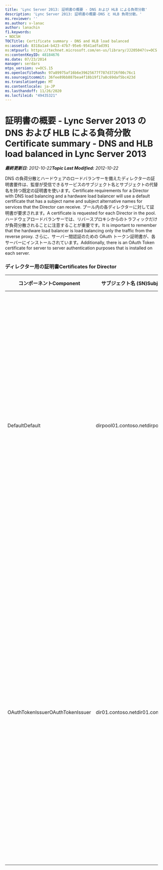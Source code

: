 ```yaml
---
title: 'Lync Server 2013: 証明書の概要 - DNS および HLB による負荷分散'
description: 'Lync Server 2013: 証明書の概要-DNS と HLB 負荷分散。'
ms.reviewer: ''
ms.author: v-lanac
author: lanachin
f1.keywords:
- NOCSH
TOCTitle: Certificate summary - DNS and HLB load balanced
ms:assetid: 8318a1a4-b423-47b7-95e6-9541adfad391
ms:mtpsurl: https://technet.microsoft.com/en-us/library/JJ205047(v=OCS.15)
ms:contentKeyID: 48184676
ms.date: 07/23/2014
manager: serdars
mtps_version: v=OCS.15
ms.openlocfilehash: 97a89975af16b6e39625677f787d3726f00c76c1
ms.sourcegitcommit: 36fee89bb887bea4f18b19f17a8c69daf5bc423d
ms.translationtype: MT
ms.contentlocale: ja-JP
ms.lasthandoff: 11/26/2020
ms.locfileid: "49435321"
---
```

# <a name="certificate-summary---dns-and-hlb-load-balanced-in-lync-server-2013"></a><span data-ttu-id="ba1f8-103">証明書の概要 - Lync Server 2013 の DNS および HLB による負荷分散</span><span class="sxs-lookup"><span data-stu-id="ba1f8-103">Certificate summary - DNS and HLB load balanced in Lync Server 2013</span></span>

<div data-xmlns="http://www.w3.org/1999/xhtml">

<div class="topic" data-xmlns="http://www.w3.org/1999/xhtml" data-msxsl="urn:schemas-microsoft-com:xslt" data-cs="https://msdn.microsoft.com/">

<div data-asp="https://msdn2.microsoft.com/asp">



</div>

<div id="mainSection">

<div id="mainBody"><span data-ttu-id="ba1f8-104">

<span> </span></span><span class="sxs-lookup"><span data-stu-id="ba1f8-104">

<span> </span></span></span>

<span data-ttu-id="ba1f8-105">_**最終更新日:** 2012-10-22_</span><span class="sxs-lookup"><span data-stu-id="ba1f8-105">_**Topic Last Modified:** 2012-10-22_</span></span>

<span data-ttu-id="ba1f8-106">DNS の負荷分散とハードウェアのロードバランサーを備えたディレクターの証明書要件は、監督が受信できるサービスのサブジェクト名とサブジェクトの代替名を持つ既定の証明書を使います。</span><span class="sxs-lookup"><span data-stu-id="ba1f8-106">Certificate requirements for a Director with DNS load balancing and a hardware load balancer will use a default certificate that has a subject name and subject alternative names for services that the Director can receive.</span></span> <span data-ttu-id="ba1f8-107">プール内の各ディレクターに対して証明書が要求されます。</span><span class="sxs-lookup"><span data-stu-id="ba1f8-107">A certificate is requested for each Director in the pool.</span></span> <span data-ttu-id="ba1f8-108">ハードウェアロードバランサーでは、リバースプロキシからのトラフィックだけが負荷分散されることに注意することが重要です。</span><span class="sxs-lookup"><span data-stu-id="ba1f8-108">It is important to remember that the hardware load balancer is load balancing only the traffic from the reverse proxy.</span></span> <span data-ttu-id="ba1f8-109">さらに、サーバー間認証のための OAuth トークン証明書が、各サーバーにインストールされています。</span><span class="sxs-lookup"><span data-stu-id="ba1f8-109">Additionally, there is an OAuth Token certificate for server to server authentication purposes that is installed on each server.</span></span>

### <a name="certificates-for-director"></a><span data-ttu-id="ba1f8-110">ディレクター用の証明書</span><span class="sxs-lookup"><span data-stu-id="ba1f8-110">Certificates for Director</span></span>

<table>
<colgroup>
<col style="width: 25%" />
<col style="width: 25%" />
<col style="width: 25%" />
<col style="width: 25%" />
</colgroup>
<thead>
<tr class="header">
<th><span data-ttu-id="ba1f8-111">コンポーネント</span><span class="sxs-lookup"><span data-stu-id="ba1f8-111">Component</span></span></th>
<th><span data-ttu-id="ba1f8-112">サブジェクト名 (SN)</span><span class="sxs-lookup"><span data-stu-id="ba1f8-112">Subject name (SN)</span></span></th>
<th><span data-ttu-id="ba1f8-113">サブジェクトの代替名 (SAN)</span><span class="sxs-lookup"><span data-stu-id="ba1f8-113">Subject alternative names (SAN)</span></span></th>
<th><span data-ttu-id="ba1f8-114">コメント</span><span class="sxs-lookup"><span data-stu-id="ba1f8-114">Comments</span></span></th>
</tr>
</thead>
<tbody>
<tr class="odd">
<td><p><span data-ttu-id="ba1f8-115">Default</span><span class="sxs-lookup"><span data-stu-id="ba1f8-115">Default</span></span></p></td>
<td><p><span data-ttu-id="ba1f8-116">dirpool01.contoso.net</span><span class="sxs-lookup"><span data-stu-id="ba1f8-116">dirpool01.contoso.net</span></span></p></td>
<td><p><span data-ttu-id="ba1f8-117">dirpool01.contoso.net</span><span class="sxs-lookup"><span data-stu-id="ba1f8-117">dirpool01.contoso.net</span></span></p>
<p><span data-ttu-id="ba1f8-118">dir01.contoso.net</span><span class="sxs-lookup"><span data-stu-id="ba1f8-118">dir01.contoso.net</span></span></p>
<p><span data-ttu-id="ba1f8-119">dialin.contoso.com</span><span class="sxs-lookup"><span data-stu-id="ba1f8-119">dialin.contoso.com</span></span></p>
<p><span data-ttu-id="ba1f8-120">meet.contoso.com</span><span class="sxs-lookup"><span data-stu-id="ba1f8-120">meet.contoso.com</span></span></p>
<p><span data-ttu-id="ba1f8-121">lyncdiscoverinternal.contoso.com</span><span class="sxs-lookup"><span data-stu-id="ba1f8-121">lyncdiscoverinternal.contoso.com</span></span></p>
<p><span data-ttu-id="ba1f8-122">lyncdiscover.contoso.com</span><span class="sxs-lookup"><span data-stu-id="ba1f8-122">lyncdiscover.contoso.com</span></span></p>
<p><span data-ttu-id="ba1f8-123">(必要に応じて) \*. contoso.com</span><span class="sxs-lookup"><span data-stu-id="ba1f8-123">(Optionally) \*.contoso.com</span></span></p></td>
<td><p><span data-ttu-id="ba1f8-124">ディレクター証明書は、内部管理の証明機関 (CA) またはパブリック CA から要求することができます。</span><span class="sxs-lookup"><span data-stu-id="ba1f8-124">Director certificates can be requested from either an internally managed certification authority (CA) or from a public CA.</span></span></p>
<p><span data-ttu-id="ba1f8-125">ディレクターは、境界サーバーまたはエッジサーバーのリバースプロキシからの要求に応答します。</span><span class="sxs-lookup"><span data-stu-id="ba1f8-125">The Director responds to requests from the reverse proxy in the perimeter or from the Edge Server.</span></span> <span data-ttu-id="ba1f8-126">内部クライアントでは、監督は使用されません。</span><span class="sxs-lookup"><span data-stu-id="ba1f8-126">Internal clients will not use the Director.</span></span></p>
<p><span data-ttu-id="ba1f8-127">または、単純な Url のワイルドカードエントリ</span><span class="sxs-lookup"><span data-stu-id="ba1f8-127">Or, a wildcard entry for the simple URLs</span></span></p></td>
</tr>
<tr class="even">
<td><p><span data-ttu-id="ba1f8-128">OAuthTokenIssuer</span><span class="sxs-lookup"><span data-stu-id="ba1f8-128">OAuthTokenIssuer</span></span></p></td>
<td><p><span data-ttu-id="ba1f8-129">dir01.contoso.net</span><span class="sxs-lookup"><span data-stu-id="ba1f8-129">dir01.contoso.net</span></span></p></td>
<td><p><span data-ttu-id="ba1f8-130">エントリがありません</span><span class="sxs-lookup"><span data-stu-id="ba1f8-130">No Entry</span></span></p></td>
<td><div>

> [!IMPORTANT]  
> <span data-ttu-id="ba1f8-131">最小のキー長は1024ですが、最小の推奨されるキーの長さは2048ビットであるという警告が表示されることがあります。</span><span class="sxs-lookup"><span data-stu-id="ba1f8-131">Note that the minimum key length is 1024, but you may receive a warning that the minimum recommended key length is 2048 bits.</span></span>


</div>
<p><span data-ttu-id="ba1f8-132">OAuthTokenIssuer 証明書は、大規模な環境でサーバーを認証することを目的とした単一目的の証明書であり、内部 CA またはパブリック CA から要求することができます。</span><span class="sxs-lookup"><span data-stu-id="ba1f8-132">The OAuthTokenIssuer certificate is a single-purpose certificate for the purpose of authenticating servers in a large-scale environment, and can be requested from an internal CA or from a public CA.</span></span> <span data-ttu-id="ba1f8-133">証明書が必要です。</span><span class="sxs-lookup"><span data-stu-id="ba1f8-133">The certificate is required.</span></span></p><span data-ttu-id="ba1f8-134"></td>
</tr>
</tbody>
</table>


</div>

<span> </span>

</div>

</div>

</span><span class="sxs-lookup"><span data-stu-id="ba1f8-134"></td>
</tr>
</tbody>
</table>


</div>

<span> </span>

</div>

</div>

</span></span></div>

